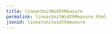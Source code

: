 ```yaml
---
title: linearUnitWidthMeasure
permalink: linearUnitWidthMeasure.html
jsonid: linearunitwidthmeasure
---
```


